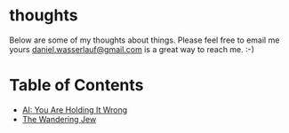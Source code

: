 # thoughts

Below are some of my thoughts about things. Please feel free to email me yours
daniel.wasserlauf@gmail.com is a great way to reach me. :-)

# Table of Contents

- [AI: You Are Holding It Wrong](AIYouAreHoldingItWrong.md)
- [The Wandering Jew](theWanderingJew.md)
